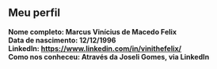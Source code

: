 Meu perfil
-------

**Nome completo: Marcus Vinícius de Macedo Felix**   
**Data de nascimento: 12/12/1996**   
**LinkedIn: https://www.linkedin.com/in/vinithefelix/**    
**Como nos conheceu: Através da Joseli Gomes, via LinkedIn**   